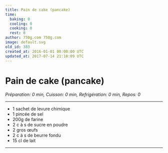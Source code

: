 ```yaml
---
title: Pain de cake (pancake)
time:
  baking: 0
  cooling: 0
  cooking: 0
  rest: 0
author: 750g.com 750g.com
image: default.svg
old_id: 383
created_at: 2016-01-01 00:00:00 UTC
updated_at: 2017-07-14 21:10:09 UTC
---
```


# Pain de cake (pancake)

_Préparation: 0 min, Cuisson: 0 min, Refrigération: 0 min, Repos: 0_

---

- 1 sachet de levure chimique
- 1 pincée de sel
- 200g de farine
- 2 c à s de sucre en poudre
- 2 gros œufs
- 2 c à s de beurre fondu
- 15 cl de lait

---
